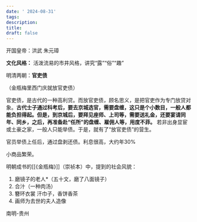 ```yaml
---
date: ' 2024-08-31'
tags: 
description: 
title: 
draft: false
---
```

开国皇帝：洪武 朱元璋 

**文化风格：**
活泼流易的市井风格，讲究“露”“俗”“趣”


 明清两朝：**官吏债** 

 （金瓶梅里西门庆就放官吏债）
 
 官吏债，是古代的一种高利贷。而放官吏债，顾名思义，是把官吏作为专门放贷对象。**古代士子通过科考后，要去京城选官，需要盘缠，这只是个小数目，一般人都能负担得起。但是，到京城后，要拜见座师、上司等，需要送礼金，还要宴请同年、同乡，之后，再准备赴“任所”的盘缠、雇佣人等，用度不菲。** 若非出身显宦或土豪之家，一般人只能举债。于是，就有了“放官吏债”的营生。


官员举债上任后，通过盘剥还债。利息很高，大约年30%

小商品繁荣。

明朝成书的[[《金瓶梅》]]（崇祯本）中，提到的社会风貌：
1. 磨镜子的老人*（五十文，磨了八面镜子）
2. 合汁（一种肉汤）
3. 簪环衣裳 汗巾子，香饼香茶
4. 画师为去世的夫人造像










南明-贵州

